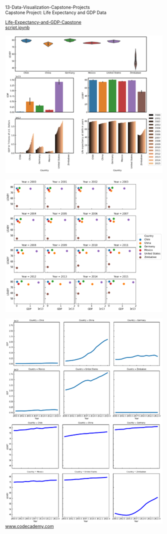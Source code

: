 

<p>13-Data-Visualization-Capstone-Projects</br>
Capstone Project: Life Expectancy and GDP Data</p>

<div >
<a href="global_data_capstone_project.ipynb">
Life-Expectancy-and-GDP-Capstone</br>
script.ipynb </a></br></br>
<img src="Life-Expectancy-and-GDP-Capstone/img/overview_plot.png" alt="img" width="700px"></br></br>
<img src="Life-Expectancy-and-GDP-Capstone/img/GDP_LEABY.png" alt="img" width="700px" "></br></br>
<img src="Life-Expectancy-and-GDP-Capstone/img/GDP.png" alt="img" width="700px" align="left"></br></br>
<img src="Life-Expectancy-and-GDP-Capstone/img/LEABY.png" alt="img" width="700px" align="left">

</div>

</br></br></br></br></br></br></br></br></br></br></br></br></br></br></br></br></br></br></br></br></br></br></br></br>

</br></br></br></br></br></br></br></br></br></br>
www.codecademy.com

